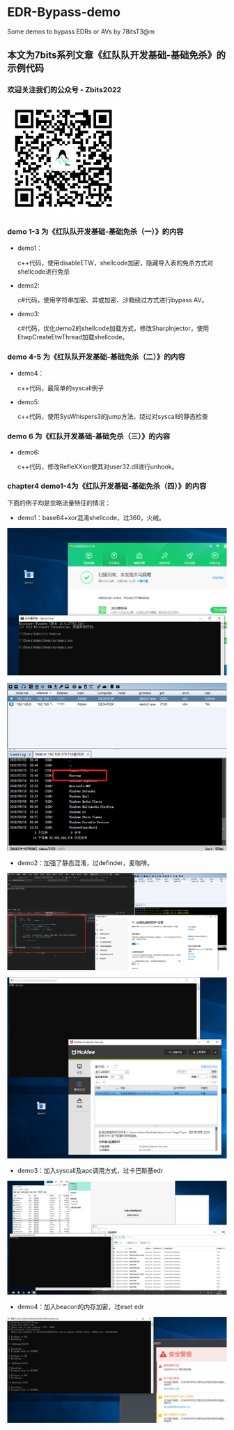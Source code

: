 # EDR-Bypass-demo
Some demos to bypass EDRs or AVs by 78itsT3@m

## 本文为7bits系列文章《红队队开发基础-基础免杀》的示例代码

### 欢迎关注我们的公众号 - Zbits2022

![](/images/qrcode.jpg)

### demo 1-3 为《红队队开发基础-基础免杀（一）》的内容

- demo1：

  c++代码，使用disableETW，shellcode加密，隐藏导入表的免杀方式对shellcode进行免杀

- demo2:

  c#代码，使用字符串加密、异或加密、沙箱绕过方式进行bypass AV。

- demo3:

  c#代码，优化demo2的shellcode加载方式，修改SharpInjector，使用EtwpCreateEtwThread加载shellcode。

### demo 4-5 为《红队队开发基础-基础免杀（二）》的内容

- demo4：

  c++代码，最简单的syscall例子

- demo5:

  c++代码，使用SysWhispers3的jump方法，绕过对syscall的静态检查

### demo 6 为《红队开发基础-基础免杀（三）》的内容

- demo6:

  c++代码，修改RefleXXion使其对user32.dll进行unhook。

### chapter4 demo1-4为《红队开发基础-基础免杀（四）》的内容

下面的例子均是忽略流量特征的情况：

- demo1：base64+xor混淆shellcode，过360，火绒。

![](/images/360.png)

![](/images/hr.png)

- demo2：加强了静态混淆，过definder，麦咖啡。

![](/images/def.png)

![](/images/mcafee.png)

- demo3：加入syscall及apc调用方式，过卡巴斯基edr

![](/images/kar.png)

- demo4：加入beacon的内存加密，过eset edr

![](/images/eset.png)


